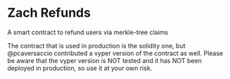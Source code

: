 # Zach Refunds
A smart contract to refund users via merkle-tree claims

The contract that is used in production is the solidity one, but @pcaversaccio contributed a vyper version of the contract as well. Please be aware that the vyper version is NOT tested and it has NOT been deployed in production, so use it at your own risk.
